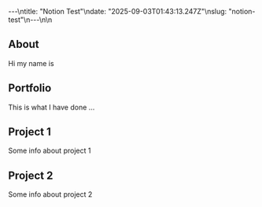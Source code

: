 ---\ntitle: "Notion Test"\ndate: "2025-09-03T01:43:13.247Z"\nslug: "notion-test"\n---\n\n
## About

Hi my name is


## Portfolio

This is what I have done …


## Project 1

Some info about project 1


## Project 2

Some info about project 2

